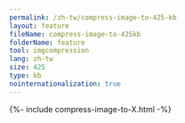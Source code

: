 ```yaml
---
permalink: /zh-tw/compress-image-to-425-kb
layout: feature
fileName: compress-image-to-425kb
folderName: feature
tool: imgcompression
lang: zh-tw
size: 425
type: kb
nointernationalization: true
---
```

{%- include compress-image-to-X.html -%}
      